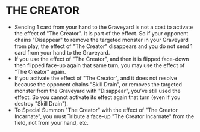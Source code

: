 
# THE CREATOR

*   Sending 1 card from your hand to the Graveyard is not a cost to activate the effect of "The Creator". It is part of the effect. So if your opponent chains "Disappear" to remove the targeted monster in your Graveyard from play, the effect of "The Creator" disappears and you do not send 1 card from your hand to the Graveyard.
*   If you use the effect of "The Creator", and then it is flipped face-down then flipped face-up again that same turn, you may use the effect of "The Creator" again.
*   If you activate the effect of "The Creator", and it does not resolve because the opponent chains "Skill Drain", or removes the targeted monster from the Graveyard with "Disappear", you’ve still used the effect. So you cannot activate its effect again that turn (even if you destroy "Skill Drain").
*   To Special Summon "The Creator" with the effect of "The Creator Incarnate", you must Tribute a face-up "The Creator Incarnate" from the field, not from your hand, etc.

  